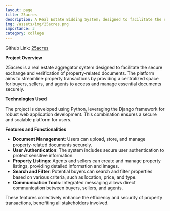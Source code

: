 ```yaml
---
layout: page
title: 25acres
description: A Real Estate Bidding System; designed to facilitate the secure exchange and verification of property-related documents.
img: /assets/img/25acres.png
importance: 3
category: college
---
```


Github Link: [25acres](https://github.com/guptasameer112/25acres)

**Project Overview**

25acres is a real estate aggregator system designed to facilitate the secure exchange and verification of property-related documents. The platform aims to streamline property transactions by providing a centralized space for buyers, sellers, and agents to access and manage essential documents securely.

**Technologies Used**

The project is developed using Python, leveraging the Django framework for robust web application development. This combination ensures a secure and scalable platform for users.

**Features and Functionalities**

- **Document Management**: Users can upload, store, and manage property-related documents securely.
- **User Authentication**: The system includes secure user authentication to protect sensitive information.
- **Property Listings**: Agents and sellers can create and manage property listings, providing detailed information and images.
- **Search and Filter**: Potential buyers can search and filter properties based on various criteria, such as location, price, and type.
- **Communication Tools**: Integrated messaging allows direct communication between buyers, sellers, and agents.

These features collectively enhance the efficiency and security of property transactions, benefiting all stakeholders involved. 